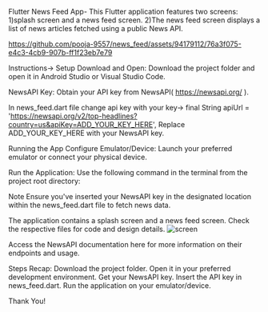 
Flutter News Feed App- 
This Flutter application features two screens: 
1)splash screen and a news feed screen.
2)The news feed screen displays a list of news articles fetched using a public News API.

https://github.com/pooja-9557/news_feed/assets/94179112/76a3f075-e4c3-4cb9-907b-ff1f23eb7e79

Instructions->
Setup
Download and Open: Download the project folder and open it in Android Studio or Visual Studio Code.

NewsAPI Key: Obtain your API key from NewsAPI( https://newsapi.org/ ).

In news_feed.dart file change api key with your key-> 
final String apiUrl = 'https://newsapi.org/v2/top-headlines?country=us&apiKey=ADD_YOUR_KEY_HERE',
Replace ADD_YOUR_KEY_HERE with your NewsAPI key.

Running the App
Configure Emulator/Device:
Launch your preferred emulator or connect your physical device.

Run the Application:
Use the following command in the terminal from the project root directory:

Note
Ensure you've inserted your NewsAPI key in the designated location within the news_feed.dart file to fetch news data.

The application contains a splash screen and a news feed screen. Check the respective files for code and design details.
![screen](https://github.com/pooja-9557/news_feed/assets/94179112/75ac8284-abbd-44a0-9d85-2fce037121d2)

Access the NewsAPI documentation here for more information on their endpoints and usage.




Steps Recap:
Download the project folder.
Open it in your preferred development environment.
Get your NewsAPI key.
Insert the API key in news_feed.dart.
Run the application on your emulator/device.

Thank You!


